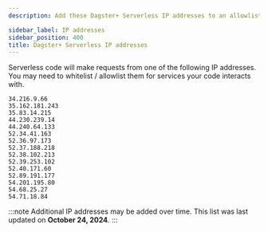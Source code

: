 ```yaml
---
description: Add these Dagster+ Serverless IP addresses to an allowlist for outbound requests to external services.

sidebar_label: IP addresses
sidebar_position: 400
title: Dagster+ Serverless IP addresses
---
```

Serverless code will make requests from one of the following IP addresses. You may need to whitelist / allowlist them for services your code interacts with.

```plain
34.216.9.66
35.162.181.243
35.83.14.215
44.230.239.14
44.240.64.133
52.34.41.163
52.36.97.173
52.37.188.218
52.38.102.213
52.39.253.102
52.40.171.60
52.89.191.177
54.201.195.80
54.68.25.27
54.71.18.84
```

:::note
Additional IP addresses may be added over time. This list was last updated on **October 24, 2024**.
:::
